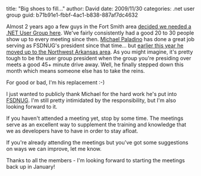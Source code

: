 
title: "Big shoes to fill..."
author: David
date: 2009/11/30
categories: .net user group
guid: b71b91e1-fbbf-4ac1-b838-887af7dc4632

Almost 2 years ago a few guys in the Fort Smith area [decided we needed a .NET User Group here](http://www.mohundro.com/blog/2008/02/11/MyFirstNETUserGroupMeetingAndFSDNUG.aspx). We've fairly consistently had a good 20 to 30 people show up to every meeting since then. [Michael Paladino](http://www.mpaladino.com/) has done a great job serving as FSDNUG's president since that time... but [earlier this year he moved up to the Northwest Arkansas area](http://www.mpaladino.com/post/A-New-Adventure.aspx). As you might imagine, it's pretty tough to be the user group president when the group you're presiding over meets a good 45+ minute drive away. Well, he finally stepped down this month which means someone else has to take the reins.

For good or bad, I'm his replacement :-) 

I just wanted to publicly thank Michael for the hard work he's put into [FSDNUG](http://fsdnug.org). I'm still pretty intimidated by the responsibility, but I'm also looking forward to it.

If you haven't attended a meeting yet, stop by some time. The meetings serve as an excellent way to supplement the training and knowledge that we as developers have to have in order to stay afloat. 

If you're already attending the meetings but you've got some suggestions on ways we can improve, let me know. 

Thanks to all the members - I'm looking forward to starting the meetings back up in January!

